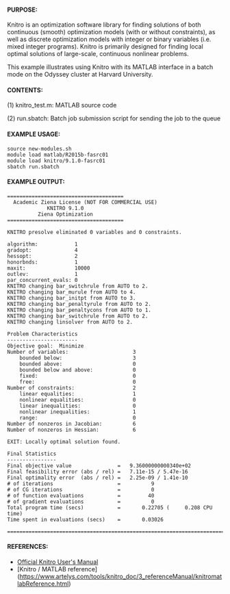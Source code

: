 #### PURPOSE:

Knitro is an optimization software library for finding solutions of both continuous (smooth) optimization models (with or without constraints), 
as well as discrete optimization models with integer or binary variables (i.e. mixed integer programs). Knitro is primarily designed for finding 
local optimal solutions of large-scale, continuous nonlinear problems.

This example illustrates using Knitro with its MATLAB interface in a batch mode on the Odyssey cluster at Harvard University. 

#### CONTENTS:

(1) knitro_test.m: MATLAB source code

(2) run.sbatch: Batch job submission script for sending the job to the queue
                       
#### EXAMPLE USAGE:

	source new-modules.sh
	module load matlab/R2015b-fasrc01
	module load knitro/9.1.0-fasrc01
	sbatch run.sbatch


#### EXAMPLE OUTPUT:

```
======================================
  Academic Ziena License (NOT FOR COMMERCIAL USE)
             KNITRO 9.1.0
          Ziena Optimization
======================================

KNITRO presolve eliminated 0 variables and 0 constraints.

algorithm:            1
gradopt:              4
hessopt:              2
honorbnds:            1
maxit:                10000
outlev:               1
par_concurrent_evals: 0
KNITRO changing bar_switchrule from AUTO to 2.
KNITRO changing bar_murule from AUTO to 4.
KNITRO changing bar_initpt from AUTO to 3.
KNITRO changing bar_penaltyrule from AUTO to 2.
KNITRO changing bar_penaltycons from AUTO to 1.
KNITRO changing bar_switchrule from AUTO to 2.
KNITRO changing linsolver from AUTO to 2.

Problem Characteristics
-----------------------
Objective goal:  Minimize
Number of variables:                     3
    bounded below:                       3
    bounded above:                       0
    bounded below and above:             0
    fixed:                               0
    free:                                0
Number of constraints:                   2
    linear equalities:                   1
    nonlinear equalities:                0
    linear inequalities:                 0
    nonlinear inequalities:              1
    range:                               0
Number of nonzeros in Jacobian:          6
Number of nonzeros in Hessian:           6

EXIT: Locally optimal solution found.

Final Statistics
----------------
Final objective value               =   9.36000000000340e+02
Final feasibility error (abs / rel) =   7.11e-15 / 5.47e-16
Final optimality error  (abs / rel) =   2.25e-09 / 1.41e-10
# of iterations                     =          9 
# of CG iterations                  =          0 
# of function evaluations           =         40
# of gradient evaluations           =          0
Total program time (secs)           =       0.22705 (     0.208 CPU time)
Time spent in evaluations (secs)    =       0.03026

===============================================================================
```

#### REFERENCES:

* [Official Knitro User's Manual](https://www.artelys.com/tools/knitro_doc/index.html)
* [Knitro / MATLAB reference] (https://www.artelys.com/tools/knitro_doc/3_referenceManual/knitromatlabReference.html)

